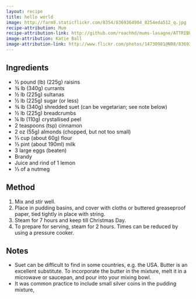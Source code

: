 ```yaml
---
layout: recipe
title: hello world
image: http://farm9.staticflickr.com/8354/8369364904_8254eda512_q.jpg
recipe-attribution: Mum
recipe-attribution-link: http://github.com/roachhd/mums-lasagne/ATTRIBUTION.md
image-attribution: Katie Ball
image-attribution-link: http://www.flickr.com/photos/14730981@N08/8369364904/
---
```


## Ingredients

* ½ pound (lb) (225g) raisins
* ¾ lb (340g) currants
* ½ lb (225g) sultanas
* ½ lb (225g) sugar (or less)
* ¾ lb (340g) shredded suet (can be vegetarian; see note below)
* ½ lb (225g) breadcrumbs
* ¼ lb (110g) crystallised peel
* 2 teaspoons (tsp) cinnamon
* 2 oz (55g) almonds (chopped, but not too small)
* ⅓ cup (about 60g) flour
* ⅓ pint (about 190ml) milk
* 3 large eggs (beaten)
* Brandy
* Juice and rind of 1 lemon
* ⅓ of a nutmeg

## Method

1. Mix and stir well.
2. Place in pudding basins, and cover with cloths or buttered greaseproof paper, tied tightly in place with string.
3. Steam for 7 hours and keep till Christmas Day.
4. To prepare for serving, steam for 2 hours. Times can be reduced by using a pressure cooker.

## Notes

* Suet can be difficult to find in some countries, e.g. the USA. Butter is an excellent substitute. To incorporate the butter in the mixture, melt it in a microwave or saucepan, and pour into your mixing bowl.
* It was common practice to include small silver coins in the pudding mixture, 
